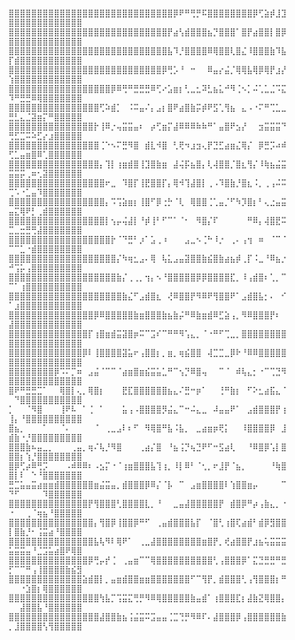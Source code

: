 ⣿⣿⣿⣿⣿⣿⣿⣿⣿⣿⣿⣿⣿⣿⣿⣿⣿⣿⣿⣿⣿⣿⣿⣿⣿⣿⣿⣿⣿⡿⠟⠛⢛⡛⠯⣿⣿⣿⣿⣿⣿⣿⣿⡿⢋⣵⡾⣸⣹⣿⣿⣿⣿⣿⣿⣿⣿⣿⣿⣿⣿⣿
⣿⣿⣿⣿⣿⣿⣿⣿⣿⣿⣿⣿⣿⣿⣿⣿⣿⣿⣿⣿⣿⣿⣿⣿⣿⣿⣿⣿⡟⣴⢣⣾⣿⣿⣿⣦⡙⣿⣿⣿⠁⣿⡟⣴⣿⣿⡇⣿⡿⣿⣿⣿⣿⣿⣿⣿⣿⣿⣿⣿⣿⣿
⣿⣿⣿⣿⣿⣿⣿⣿⣿⣿⣿⣿⣿⣿⣿⣿⣿⣿⣿⣿⣿⣿⣿⣿⣿⣿⣿⣿⣧⠹⡘⣿⣿⣿⣿⠿⢿⣿⣿⢇⣿⣌⠸⣿⣿⣿⣷⠹⣧⡏⣾⣿⣿⣿⣿⣿⣿⣿⣿⣿⣿⣿
⣿⣿⣿⣿⣿⣿⣿⣿⣿⣿⣿⣿⣿⣿⣿⣿⣿⣿⣿⣿⣿⣿⣿⣿⣿⣿⣿⡿⢛⡡⠘⠀⠒⠀⠀⠿⣤⡔⣬⡈⢿⢿⣧⢿⡿⢿⡟⣰⡜⢱⣿⣿⣿⣿⣿⣿⣿⣿⣿⣿⣿⣿
⣿⣿⣿⣿⣿⣿⣿⣿⣿⣿⣿⣿⣿⣿⣿⣿⣿⣿⡿⠿⢛⠛⣛⣛⣛⠿⢋⠔⣡⣶⡆⢃⣀⣂⠽⣃⣦⣅⠚⠻⢈⠢⡁⠬⢁⣁⣈⠩⣍⠹⠛⣛⣛⠿⢿⣿⣿⣿⣿⣿⣿⣿
⣿⣿⣿⣿⣿⣿⣿⣿⣿⣿⣿⣿⣿⣿⣿⣿⢋⠵⣾⡁⠀⠨⠭⣤⠌⡄⣠⡆⣿⠟⣴⣿⣷⡭⡾⠟⣫⢁⢻⣦⠀⣄⠠⠐⠍⠛⢉⣁⣀⣛⣃⣄⣈⣽⣶⡍⠛⣿⣿⣿⣿⣿
⣿⣿⣿⣿⣿⣿⣿⣿⣿⣿⣿⣿⣿⣿⣿⡗⢸⠿⡐⢤⣭⣭⣤⠆⠀⡴⢋⣶⡍⣼⠿⠿⠿⠷⠷⠛⠁⣤⣿⠟⣢⡜⠀⠀⣲⣭⣭⣭⠙⢛⣋⣉⠭⠵⣋⡔⣰⣿⣿⣿⣿⣿
⣿⣿⣿⣿⣿⣿⣿⣿⣿⣿⣿⣿⣿⣿⣿⣿⢈⠑⠢⠍⣛⠻⣿⠀⣾⣇⠺⣿⠀⢃⢟⠲⣰⣲⢄⡟⣙⣋⣴⣶⣌⢿⡌⠀⡿⣛⡩⠴⠾⢋⣁⣤⣶⣿⠿⢁⣿⣿⣿⣿⣿⣿
⣿⣿⣿⣿⣿⣿⣿⣿⣿⣿⣿⣿⣿⣿⣿⣿⡄⢹⡇⢰⣶⣾⣿⢸⣹⣿⣷⣶⠀⣼⢬⡯⣦⣿⡄⢇⢼⣿⣿⡈⣿⣆⢻⡌⠸⢷⣦⣬⣭⣭⣭⡭⢀⠶⢂⣽⣿⣿⣿⣿⣿⣿
⣿⣿⣿⣿⣿⣿⣿⣿⣿⣿⣿⣿⣿⣿⣿⣿⣿⠖⣀⠀⠹⣿⡏⢸⣟⣿⣿⡏⡄⢿⠺⢹⣼⣿⡇⢀⠠⠹⣿⣷⡘⣿⣆⠨⡀⢀⢠⠬⠭⢉⠡⠐⣁⣤⠹⣿⣿⣿⣿⣿⣿⣿
⣿⣿⣿⣿⣿⣿⣿⣿⣿⣿⣿⣿⣿⣿⣿⣿⣿⡄⠩⢩⣵⣶⡆⢸⣿⠋⡿⢐⡓⠈⢇⠀⢿⣿⣿⢈⢁⣤⡈⠋⠳⡹⣿⡆⠃⢄⣐⣤⣭⣤⣍⢿⠟⡃⢀⣾⣿⣿⣿⣿⣿⣿
⣿⣿⣿⣿⣿⣿⣿⣿⣿⣿⣿⣿⣿⣿⣿⣿⣿⡇⢢⡤⢬⣼⡇⠘⡾⢸⠃⠋⠉⠁⠈⠂⠀⠻⣿⡌⠏⠀⠀⠀⠀⠀⠛⠿⡄⢼⣿⣟⠭⣉⣀⣒⣛⢛⣼⣿⣿⣿⣿⣿⣿⣿
⣿⣿⣿⣿⣿⣿⣿⣿⣿⣿⣿⣿⣿⣿⣿⣿⣿⣿⡗⠈⠙⣛⠃⡰⠁⣡⢀⠰⠀⠀⠀⣠⣀⠢⢈⠓⠸⡐⠀⢀⠄⢠⢲⠀⠶⠀⠈⠉⠈⠉⠉⣁⠐⣾⣿⣿⣿⣿⣿⣿⣿⣿
⣿⣿⣿⣿⣿⣿⣿⣿⣿⣿⣿⣿⣿⣿⣿⣿⣿⣿⣿⡌⠳⢶⣂⣠⠄⢿⠀⢧⣅⣠⣤⣽⣿⣿⣷⣮⣿⣷⣴⣦⡾⢀⡏⠨⣀⠘⠿⣦⡐⠚⢩⡥⢠⣿⣿⣿⣿⣿⣿⣿⣿⣿
⣿⣿⣿⣿⣿⣿⣿⣿⣿⣿⣿⣿⣿⣿⣿⣿⣿⣿⣿⣷⡌⢀⢀⡀⢲⡄⠢⠘⣿⣿⣿⣿⣿⡿⡿⣿⣿⣿⣿⣏⡀⠸⢠⣾⣿⠆⢁⡀⠉⠉⠁⢰⣿⣿⣿⣿⣿⣿⣿⣿⣿⣿
⣿⣿⣿⣿⣿⣿⣿⣿⣿⣿⣿⣿⣿⣿⣿⣿⣿⣿⣿⣿⣷⣌⠋⣠⣾⣿⣆⠀⢜⠿⣿⣿⡟⠻⠿⠟⢻⣿⣿⠟⠁⣠⣾⣿⣧⡂⠄⠀⠊⠁⣰⣿⣿⣿⣿⣿⣿⣿⣿⣿⣿⣿
⣿⣿⣿⣿⣿⣿⣿⣿⣿⣿⣿⣿⣿⣿⣿⡿⠿⣿⣿⣿⣿⣿⣷⣶⣿⣿⣿⣷⣦⣷⡬⠛⠿⣷⣶⣾⠿⣋⣵⢠⡀⠻⠿⣿⣿⣿⡟⠆⠀⣼⣿⣿⣿⣿⣿⣿⣿⣿⣿⣿⣿⣿
⣿⣿⣿⣿⣿⣿⣿⣿⣿⣿⣿⣿⣿⣿⡏⢰⣿⣶⣾⣭⣽⣿⡶⠭⠉⣩⠎⠉⠛⠛⠻⢡⣄⡀⠈⠐⠛⠋⢉⣀⡀⣿⣿⣿⣿⣿⣿⣿⣿⣿⣿⣿⣿⣿⣿⣿⣿⣿⣿⣿⣿⣿
⣿⣿⣿⣿⣿⣿⣿⣿⣿⣿⣿⣿⣿⡿⠇⢸⣿⣿⣿⣿⣽⣥⠖⢠⣿⣿⡆⡀⣶⡀⢶⣮⣿⣿⠀⢼⣉⣉⣀⡿⠗⠘⠿⠿⣿⣿⣿⣿⣿⣿⣿⣿⣿⣿⣿⣿⣿⣿⣿⣿⣿⣿
⣿⣿⣿⣿⣿⣿⣿⣿⡿⠩⠍⡉⠶⠀⣠⣬⠈⠉⠉⠈⣴⣶⣿⣶⣮⣭⣥⣁⠛⠉⢢⡙⠿⣿⢤⠀⠀⠉⠈⠀⠾⢧⣄⡂⠐⠉⢉⣙⠻⣿⣿⣿⣿⣿⣿⣿⣿⣿⣿⣿⣿⣿
⣿⠟⠛⣛⣛⣉⠁⠀⠀⢿⣿⡇⢄⡀⢿⣿⡆⠀⠀⠀⣟⣏⣿⣿⣿⣿⣿⣿⣦⣄⠌⣛⠒⡶⠁⠀⠀⢘⠛⣷⡆⠀⠋⠕⣂⣴⣯⣄⠈⠀⠙⣿⣿⣿⣿⣿⣿⣿⣿⣿⣿⣿
⡁⠀⠀⠈⠻⣿⠀⠀⠀⢸⠟⠧⠀⠁⢈⠀⠁⠀⠀⠀⣥⢠⠠⣿⣿⣿⣿⡻⣬⣄⠉⠒⠬⣄⣀⠀⠼⣤⣤⠟⠁⠀⣠⣾⣿⣿⣿⡟⢰⢸⡄⠘⣿⣿⣿⣿⣿⣿⣿⣿⣿⣿
⣿⣦⡀⠀⠀⠀⠁⠀⠀⠈⠄⠀⠀⠀⠀⠈⠀⢀⣀⣠⠇⠆⠋⠀⠻⢿⣿⠛⣧⠨⣧⡀⠀⣀⣴⣶⡶⢟⡅⠀⠀⠸⣿⣿⣿⣿⡿⠀⣸⣾⣷⠐⡘⣿⣿⣿⣿⣿⣿⣿⣿⣿
⣿⣿⣿⣷⠦⣤⣀⡀⠀⠀⠀⢀⣤⡀⢶⠌⢧⡘⠻⣿⠀⠀⠀⢀⣴⡌⣿⠀⠘⣦⢨⡙⢦⣙⠟⠋⠒⣫⣴⢇⠀⠀⠘⠿⣿⡿⢡⡇⣿⣿⣿⡆⢱⡘⣿⣿⣿⣿⣿⣿⣿⣿
⣿⡿⢋⡴⠿⢛⡩⠀⠀⠀⠠⠾⠿⠿⠆⠠⣢⡍⠐⠈⢰⣶⣿⣿⣿⣧⢹⢰⡀⠸⡇⠿⠃⠈⢂⡀⠖⣸⡟⠈⣦⡀⠀⠀⠀⠀⠘⢷⣿⣿⡇⠇⠀⠑⠘⣿⣿⣿⣿⣿⣿⣿
⣛⣉⣥⣤⣭⣴⣶⣶⣾⣿⣿⣿⣿⣿⣿⣶⣬⣭⣤⡀⣾⣿⣿⣿⡿⠿⡌⠈⡧⠀⠉⠀⣠⣶⣿⣿⣿⣿⠇⢱⣿⣿⣶⡤⠀⠀⠀⠀⠉⠙⠋⠀⠀⠀⠀⠹⣿⣿⣿⣿⣿⣿
⣿⣿⣿⣿⣿⣿⣿⣿⣿⣿⣿⣿⣿⣿⡟⢻⣿⣿⣿⢃⣿⣿⣿⣿⣇⡀⠘⠀⠀⣀⣤⣼⣿⣿⣿⣿⣿⡟⠀⣾⣿⡿⠛⡴⢠⣷⣄⡀⠐⠐⠀⠀⢀⠈⢶⣦⠘⣿⣿⣿⣿⣿
⣿⣿⣿⣿⣿⣿⣿⣿⣿⣿⣿⣿⣿⣿⣿⡄⢻⣿⡿⢸⣿⣿⡿⠛⠋⠀⢀⣤⣾⣿⣿⣿⣧⡏⠀⠈⣿⢃⢰⣿⢏⣴⣾⠃⣾⡿⣻⣿⣿⡇⣿⣷⡘⠂⢨⣭⣴⠘⣿⣿⣿⣿
⣿⣿⣿⣿⣿⣿⣿⣿⣿⣿⣿⣿⣿⣿⣿⣧⢧⠻⠇⢿⠟⠁⠀⢀⣀⣼⣿⣿⣿⣿⣿⣿⣿⣿⣶⣿⡟⡀⢞⣴⣿⣿⡟⣰⣦⢥⣭⣭⣭⣥⣭⣭⣤⠘⣈⣩⣥⣴⣿⠟⢿⣿
⣿⣿⣿⣿⣿⣿⣿⣿⣿⣿⣿⣿⣿⣿⡿⢛⡤⡞⢈⠀⢀⣤⣶⠉⠉⢿⣿⣿⣿⣿⣿⣿⣿⣿⣿⣿⢃⢠⣿⣿⣿⡿⠁⣍⣙⣛⣛⠛⣛⡋⠉⠉⠛⢠⢸⣿⣿⣿⣿⣷⣮⣻
⣿⣿⣿⣿⣿⣿⣿⣿⣿⣿⣿⣿⣿⣵⣾⣿⡇⡀⣤⣶⣾⣿⣿⣶⣶⣿⣿⣿⣿⣿⣿⣿⠋⠉⢻⡟⡀⣾⣿⣿⣿⢃⢠⢻⣿⣿⣿⡆⠛⠀⠀⠐⣱⣿⡆⢿⣿⣿⣿⣿⣿⣿
⣿⣿⣿⣿⣿⣿⣿⣿⣿⣿⣿⣿⣿⣿⣿⣿⢳⣧⡉⢩⣭⣍⢛⡛⠻⠿⢿⣿⣿⣿⣿⣿⣷⣤⣾⠁⢰⣿⣿⣿⣏⡆⣼⣷⣝⢿⣿⣿⡄⠀⠀⣼⣿⣿⣧⠘⣿⣿⣿⣿⣿⣿
⣿⣿⣿⣿⣿⣿⣿⣿⣿⣿⣿⣿⣿⣿⣿⣿⣼⣿⣿⣷⣦⢨⣬⣭⠭⣩⣤⣤⢈⣉⢙⡛⠻⠿⠏⠄⣼⣿⣿⣿⡿⢠⣿⣿⣿⣿⣿⣿⣷⡀⣸⣿⣿⣿⣿⢣⢻⣿⣿⣿⣿⣿
